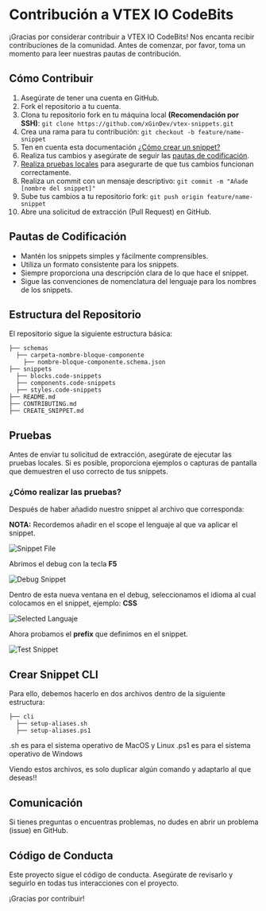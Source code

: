 # Contribución a VTEX IO CodeBits

¡Gracias por considerar contribuir a VTEX IO CodeBits! Nos encanta recibir contribuciones de la comunidad. Antes de comenzar, por favor, toma un momento para leer nuestras pautas de contribución.

## Cómo Contribuir

1. Asegúrate de tener una cuenta en GitHub.
2. Fork el repositorio a tu cuenta.
3. Clona tu repositorio fork en tu máquina local **(Recomendación por SSH)**: `git clone https://github.com/xGinDev/vtex-snippets.git`
4. Crea una rama para tu contribución: `git checkout -b feature/name-snippet`
5. Ten en cuenta esta documentación [¿Cómo crear un snippet?](CREATE_SNIPPET.md)
6. Realiza tus cambios y asegúrate de seguir las [pautas de codificación](#pautas-de-codificación).
7. [Realiza pruebas locales](#cómo-realizar-las-pruebas) para asegurarte de que tus cambios funcionan correctamente.
8. Realiza un commit con un mensaje descriptivo: `git commit -m "Añade [nombre del snippet]"`
9. Sube tus cambios a tu repositorio fork: `git push origin feature/name-snippet`
10. Abre una solicitud de extracción (Pull Request) en GitHub.

## Pautas de Codificación

- Mantén los snippets simples y fácilmente comprensibles.
- Utiliza un formato consistente para los snippets.
- Siempre proporciona una descripción clara de lo que hace el snippet.
- Sigue las convenciones de nomenclatura del lenguaje para los nombres de los snippets.

## Estructura del Repositorio

El repositorio sigue la siguiente estructura básica:

```
├── schemas 
  ├── carpeta-nombre-bloque-componente 
    ├── nombre-bloque-componente.schema.json 
├── snippets
  ├── blocks.code-snippets
  ├── components.code-snippets
  ├── styles.code-snippets
├── README.md
├── CONTRIBUTING.md
├── CREATE_SNIPPET.md
```


## Pruebas

Antes de enviar tu solicitud de extracción, asegúrate de ejecutar las pruebas locales. Si es posible, proporciona ejemplos o capturas de pantalla que demuestren el uso correcto de tus snippets.

### ¿Cómo realizar las pruebas?

Después de haber añadido nuestro snippet al archivo que corresponda:

**NOTA:** Recordemos añadir en el scope el lenguaje al que va aplicar el snippet.

![Snippet File](https://github.com/user-attachments/assets/e57f3910-5238-40fc-9fa5-96eaf38ca002)

Abrimos el debug con la tecla **F5**

![Debug Snippet](https://github.com/user-attachments/assets/61c7ad55-7360-402c-b43a-f7e96d33d19f)

Dentro de esta nueva ventana en el debug, seleccionamos el idioma al cual colocamos en el snippet, ejemplo: **CSS**

![Selected Languaje](https://github.com/user-attachments/assets/b791bcae-641d-49ec-b5b3-1cf47c0cc987)

Ahora probamos el **prefix** que definimos en el snippet.

![Test Snippet](https://github.com/user-attachments/assets/5012ed1d-d440-46a2-b376-f9fe706368d8)


## Crear Snippet CLI

Para ello, debemos hacerlo en dos archivos dentro de la siguiente estructura:

```
├── cli
  ├── setup-aliases.sh
  ├── setup-aliases.ps1
```

.sh es para el sistema operativo de MacOS y Linux
.ps1 es para el sistema operativo de Windows


Viendo estos archivos, es solo duplicar algún comando y adaptarlo al que deseas!!

## Comunicación

Si tienes preguntas o encuentras problemas, no dudes en abrir un problema (issue) en GitHub.

## Código de Conducta

Este proyecto sigue el código de conducta. Asegúrate de revisarlo y seguirlo en todas tus interacciones con el proyecto.

¡Gracias por contribuir!
